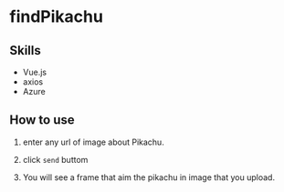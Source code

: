 # findPikachu

## Skills

- Vue.js
- axios
- Azure

## How to use

1. enter any url of image about Pikachu.

2. click `send` buttom

3. You will see a frame that aim the pikachu in image that you upload.